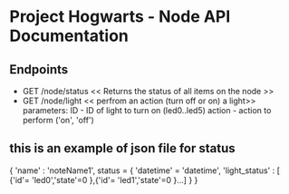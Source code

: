 # Project Hogwarts - Node API Documentation

## Endpoints

- GET /node/status  << Returns the status of all items on the node >>
- GET /node/light << perfrom an action (turn off or on) a light>>
    parameters:
        ID - ID of light to turn on (led0..led5)
        action - action to perform ('on', 'off')


## this is an example of json file for status

{
    'name' : 'noteName1',
    status = {
            'datetime' = 'datetime',
            'light_status' : [ {'id'= 'led0','state'=0 },{'id'= 'led1','state'=0 }...]
        }
}
